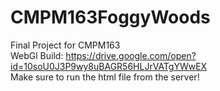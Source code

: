 # CMPM163FoggyWoods
Final Project for CMPM163  
WebGl Build: https://drive.google.com/open?id=10soU0J3P9wy8uBAGR56HLJrVATgYWwEX  
Make sure to run the html file from the server!
